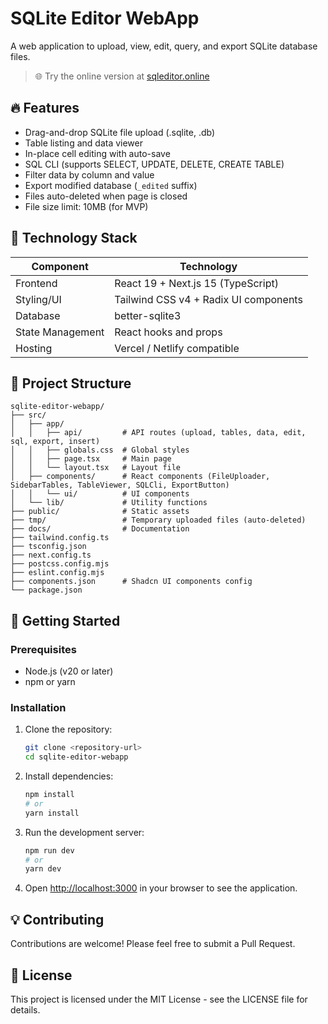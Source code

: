 # SQLite Editor WebApp

A web application to upload, view, edit, query, and export SQLite database files.

> 🌐 Try the online version at [sqleditor.online](https://sqleditor.online/)

## 🔥 Features

- Drag-and-drop SQLite file upload (.sqlite, .db)
- Table listing and data viewer
- In-place cell editing with auto-save
- SQL CLI (supports SELECT, UPDATE, DELETE, CREATE TABLE)
- Filter data by column and value
- Export modified database (`_edited` suffix)
- Files auto-deleted when page is closed
- File size limit: 10MB (for MVP)

## 🧩 Technology Stack

| Component | Technology |
|-----------|------------|
| Frontend | React 19 + Next.js 15 (TypeScript) |
| Styling/UI | Tailwind CSS v4 + Radix UI components |
| Database | better-sqlite3 |
| State Management | React hooks and props |
| Hosting | Vercel / Netlify compatible |

## 📂 Project Structure

```plaintext
sqlite-editor-webapp/
├── src/
│   ├── app/
│   │   ├── api/         # API routes (upload, tables, data, edit, sql, export, insert)
│   │   ├── globals.css  # Global styles
│   │   ├── page.tsx     # Main page
│   │   └── layout.tsx   # Layout file
│   ├── components/      # React components (FileUploader, SidebarTables, TableViewer, SQLCli, ExportButton)
│   │   └── ui/          # UI components
│   └── lib/             # Utility functions
├── public/              # Static assets
├── tmp/                 # Temporary uploaded files (auto-deleted)
├── docs/                # Documentation
├── tailwind.config.ts
├── tsconfig.json
├── next.config.ts
├── postcss.config.mjs
├── eslint.config.mjs
├── components.json      # Shadcn UI components config
└── package.json

```

## 🚀 Getting Started

### Prerequisites

- Node.js (v20 or later)
- npm or yarn

### Installation

1. Clone the repository:
   ```bash
   git clone <repository-url>
   cd sqlite-editor-webapp
   ```

2. Install dependencies:
   ```bash
   npm install
   # or
   yarn install
   ```

3. Run the development server:
   ```bash
   npm run dev
   # or
   yarn dev
   ```

4. Open [http://localhost:3000](http://localhost:3000) in your browser to see the application.

## 💡 Contributing

Contributions are welcome! Please feel free to submit a Pull Request.

## 📄 License

This project is licensed under the MIT License - see the LICENSE file for details.
